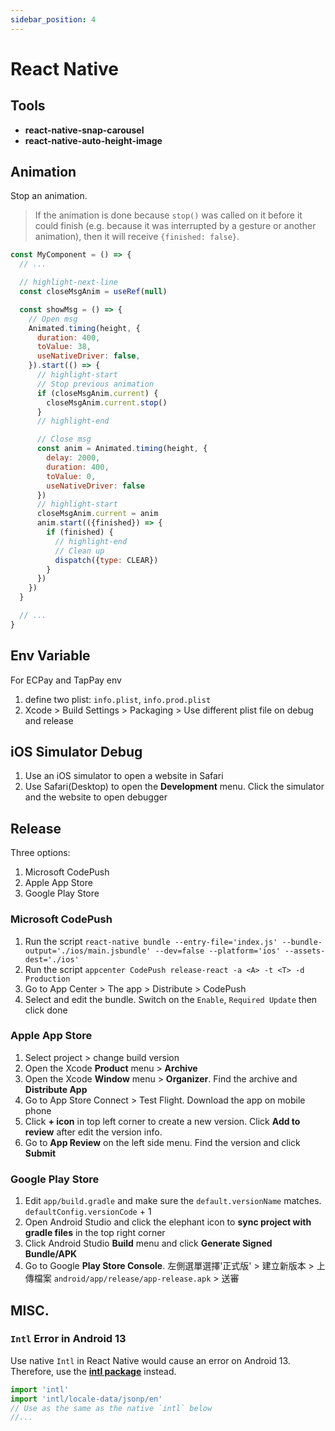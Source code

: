 ```yaml
---
sidebar_position: 4
---
```


# React Native

## Tools

- **react-native-snap-carousel**
- **react-native-auto-height-image**

## Animation

Stop an animation.

> If the animation is done because `stop()` was called on it before it could finish (e.g. because it was interrupted by
> a gesture or another animation), then it will receive `{finished: false}`.

```jsx
const MyComponent = () => {
  // ...

  // highlight-next-line
  const closeMsgAnim = useRef(null)

  const showMsg = () => {
    // Open msg
    Animated.timing(height, {
      duration: 400,
      toValue: 38,
      useNativeDriver: false,
    }).start(() => {
      // highlight-start
      // Stop previous animation
      if (closeMsgAnim.current) {
        closeMsgAnim.current.stop()
      }
      // highlight-end

      // Close msg
      const anim = Animated.timing(height, {
        delay: 2000,
        duration: 400,
        toValue: 0,
        useNativeDriver: false
      })
      // highlight-start
      closeMsgAnim.current = anim
      anim.start(({finished}) => {
        if (finished) {
          // highlight-end
          // Clean up
          dispatch({type: CLEAR})
        }
      })
    })
  }

  // ...
}
```

## Env Variable

For ECPay and TapPay env

1. define two plist: `info.plist`, `info.prod.plist`
2. Xcode > Build Settings > Packaging > Use different plist file on debug and release

## iOS Simulator Debug

1. Use an iOS simulator to open a website in Safari
2. Use Safari(Desktop) to open the **Development** menu. Click the simulator and the website to open debugger

## Release

Three options:

1. Microsoft CodePush
2. Apple App Store
3. Google Play Store

### Microsoft CodePush

1. Run the
   script `react-native bundle --entry-file='index.js' --bundle-output='./ios/main.jsbundle' --dev=false --platform='ios' --assets-dest='./ios'`
2. Run the script `appcenter CodePush release-react -a <A> -t <T> -d Production`
3. Go to App Center > The app > Distribute > CodePush
4. Select and edit the bundle. Switch on the `Enable`, `Required Update` then click done

### Apple App Store

1. Select project > change build version
2. Open the Xcode **Product** menu > **Archive**
3. Open the Xcode **Window** menu > **Organizer**. Find the archive and **Distribute App**
4. Go to App Store Connect > Test Flight. Download the app on mobile phone
5. Click **+ icon** in top left corner to create a new version. Click **Add to review** after edit the version info.
6. Go to **App Review** on the left side menu. Find the version and click **Submit**

### Google Play Store

1. Edit `app/build.gradle` and make sure the `default.versionName` matches. `defaultConfig.versionCode` + 1
2. Open Android Studio and click the elephant icon to **sync project with gradle files** in the top right corner
3. Click Android Studio **Build** menu and click **Generate Signed Bundle/APK**
4. Go to Google **Play Store Console**. 左側選單選擇'正式版' > 建立新版本 >
   上傳檔案 `android/app/release/app-release.apk` > 送審

## MISC.

### `Intl` Error in Android 13

Use native `Intl` in React Native would cause an error on Android 13.
Therefore, use the [**intl package**](https://www.npmjs.com/package/intl) instead.

```ts
import 'intl'
import 'intl/locale-data/jsonp/en'
// Use as the same as the native `intl` below
//...
```